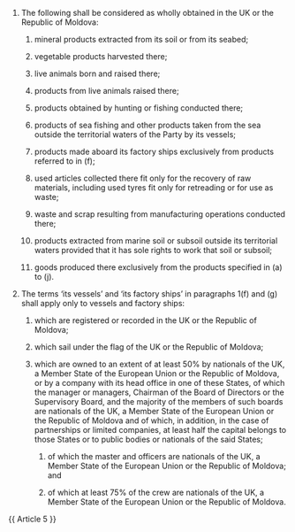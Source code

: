 
1. The following shall be considered as wholly obtained in the UK or the Republic of Moldova:

   1. mineral products extracted from its soil or from its seabed;

   2. vegetable products harvested there;

   3. live animals born and raised there;

   4. products from live animals raised there;

   5. products obtained by hunting or fishing conducted there;

   6. products of sea fishing and other products taken from the sea outside the territorial waters of the Party by its vessels;

   7. products made aboard its factory ships exclusively from products referred to in (f);

   8. used articles collected there fit only for the recovery of raw materials, including used tyres fit only for retreading or for use as waste;

   9. waste and scrap resulting from manufacturing operations conducted there;

   10. products extracted from marine soil or subsoil outside its territorial waters provided that it has sole rights to work that soil or subsoil;

   11. goods produced there exclusively from the products specified in (a) to (j).

2. The terms ‘its vessels’ and ‘its factory ships’ in paragraphs 1(f) and (g) shall apply only to vessels and factory ships:

   1. which are registered or recorded in the UK or the Republic of Moldova;

   2. which sail under the flag of the UK or the Republic of Moldova;

   3. which are owned to an extent of at least 50% by nationals of the UK, a Member State of the European Union or the Republic of Moldova, or by a company with its head office in one of these States, of which the manager or managers, Chairman of the Board of Directors or the Supervisory Board, and the majority of the members of such boards are nationals of the UK, a Member State of the European Union or the Republic of Moldova and of which, in addition, in the case of partnerships or limited companies, at least half the capital belongs to those States or to public bodies or nationals of the said States;

      1. of which the master and officers are nationals of the UK, a Member State of the European Union or the Republic of Moldova; and

      2. of which at least 75% of the crew are nationals of the UK, a Member State of the European Union or the Republic of Moldova.

{{ Article 5 }}
